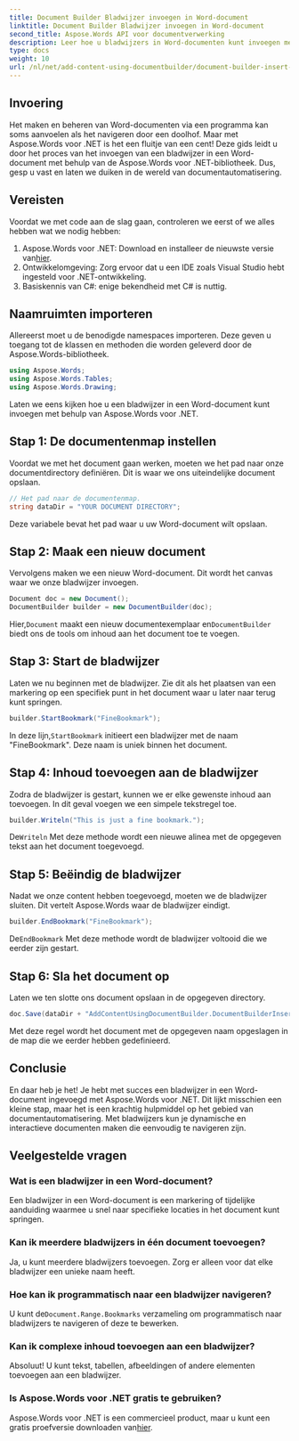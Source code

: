 ```yaml
---
title: Document Builder Bladwijzer invoegen in Word-document
linktitle: Document Builder Bladwijzer invoegen in Word-document
second_title: Aspose.Words API voor documentverwerking
description: Leer hoe u bladwijzers in Word-documenten kunt invoegen met Aspose.Words voor .NET met deze gedetailleerde, stapsgewijze handleiding. Perfect voor documentautomatisering.
type: docs
weight: 10
url: /nl/net/add-content-using-documentbuilder/document-builder-insert-bookmark/
---
```

## Invoering

Het maken en beheren van Word-documenten via een programma kan soms aanvoelen als het navigeren door een doolhof. Maar met Aspose.Words voor .NET is het een fluitje van een cent! Deze gids leidt u door het proces van het invoegen van een bladwijzer in een Word-document met behulp van de Aspose.Words voor .NET-bibliotheek. Dus, gesp u vast en laten we duiken in de wereld van documentautomatisering.

## Vereisten

Voordat we met code aan de slag gaan, controleren we eerst of we alles hebben wat we nodig hebben:

1.  Aspose.Words voor .NET: Download en installeer de nieuwste versie van[hier](https://releases.aspose.com/words/net/).
2. Ontwikkelomgeving: Zorg ervoor dat u een IDE zoals Visual Studio hebt ingesteld voor .NET-ontwikkeling.
3. Basiskennis van C#: enige bekendheid met C# is nuttig.

## Naamruimten importeren

Allereerst moet u de benodigde namespaces importeren. Deze geven u toegang tot de klassen en methoden die worden geleverd door de Aspose.Words-bibliotheek.

```csharp
using Aspose.Words;
using Aspose.Words.Tables;
using Aspose.Words.Drawing;
```

Laten we eens kijken hoe u een bladwijzer in een Word-document kunt invoegen met behulp van Aspose.Words voor .NET.

## Stap 1: De documentenmap instellen

Voordat we met het document gaan werken, moeten we het pad naar onze documentdirectory definiëren. Dit is waar we ons uiteindelijke document opslaan.

```csharp
// Het pad naar de documentenmap.
string dataDir = "YOUR DOCUMENT DIRECTORY";
```

Deze variabele bevat het pad waar u uw Word-document wilt opslaan.

## Stap 2: Maak een nieuw document

Vervolgens maken we een nieuw Word-document. Dit wordt het canvas waar we onze bladwijzer invoegen.

```csharp
Document doc = new Document();
DocumentBuilder builder = new DocumentBuilder(doc);
```

 Hier,`Document` maakt een nieuw documentexemplaar en`DocumentBuilder` biedt ons de tools om inhoud aan het document toe te voegen.

## Stap 3: Start de bladwijzer

Laten we nu beginnen met de bladwijzer. Zie dit als het plaatsen van een markering op een specifiek punt in het document waar u later naar terug kunt springen.

```csharp
builder.StartBookmark("FineBookmark");
```

 In deze lijn,`StartBookmark` initieert een bladwijzer met de naam "FineBookmark". Deze naam is uniek binnen het document.

## Stap 4: Inhoud toevoegen aan de bladwijzer

Zodra de bladwijzer is gestart, kunnen we er elke gewenste inhoud aan toevoegen. In dit geval voegen we een simpele tekstregel toe.

```csharp
builder.Writeln("This is just a fine bookmark.");
```

 De`Writeln` Met deze methode wordt een nieuwe alinea met de opgegeven tekst aan het document toegevoegd.

## Stap 5: Beëindig de bladwijzer

Nadat we onze content hebben toegevoegd, moeten we de bladwijzer sluiten. Dit vertelt Aspose.Words waar de bladwijzer eindigt.

```csharp
builder.EndBookmark("FineBookmark");
```

 De`EndBookmark` Met deze methode wordt de bladwijzer voltooid die we eerder zijn gestart.

## Stap 6: Sla het document op

Laten we ten slotte ons document opslaan in de opgegeven directory.

```csharp
doc.Save(dataDir + "AddContentUsingDocumentBuilder.DocumentBuilderInsertBookmark.docx");
```

Met deze regel wordt het document met de opgegeven naam opgeslagen in de map die we eerder hebben gedefinieerd.

## Conclusie

En daar heb je het! Je hebt met succes een bladwijzer in een Word-document ingevoegd met Aspose.Words voor .NET. Dit lijkt misschien een kleine stap, maar het is een krachtig hulpmiddel op het gebied van documentautomatisering. Met bladwijzers kun je dynamische en interactieve documenten maken die eenvoudig te navigeren zijn.

## Veelgestelde vragen

### Wat is een bladwijzer in een Word-document?
Een bladwijzer in een Word-document is een markering of tijdelijke aanduiding waarmee u snel naar specifieke locaties in het document kunt springen.

### Kan ik meerdere bladwijzers in één document toevoegen?
Ja, u kunt meerdere bladwijzers toevoegen. Zorg er alleen voor dat elke bladwijzer een unieke naam heeft.

### Hoe kan ik programmatisch naar een bladwijzer navigeren?
 U kunt de`Document.Range.Bookmarks` verzameling om programmatisch naar bladwijzers te navigeren of deze te bewerken.

### Kan ik complexe inhoud toevoegen aan een bladwijzer?
Absoluut! U kunt tekst, tabellen, afbeeldingen of andere elementen toevoegen aan een bladwijzer.

### Is Aspose.Words voor .NET gratis te gebruiken?
Aspose.Words voor .NET is een commercieel product, maar u kunt een gratis proefversie downloaden van[hier](https://releases.aspose.com/).